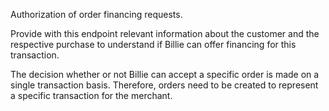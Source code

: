 Authorization of order financing requests.

Provide with this endpoint relevant information about the customer and the respective purchase to understand if
Billie can offer financing for this transaction.

The decision whether or not Billie can accept a specific order is made on a single transaction basis.
Therefore, orders need to be created to represent a specific transaction for the merchant.
